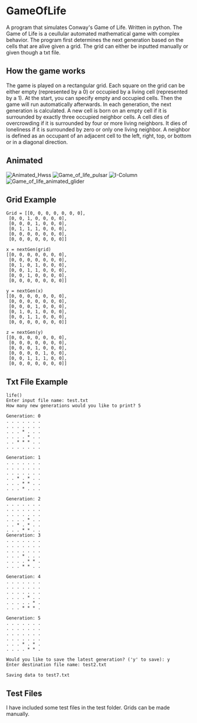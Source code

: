 # GameOfLife
A program that simulates Conway's Game of Life. Written in python.
The Game of Life is a ceullular automated mathematical game with complex behavior.
The program first determines the next generation based on the cells that are alive given a grid. The grid can either be inputted manually or given though a txt file.

**How the game works**
-------------------------
The game is played on a rectangular grid. Each square on the grid can be either empty
(represented by a 0) or occupied by a living cell (represented by a 1). At 
the start, you can specify empty and occupied cells. Then the game will run
automatically afterwards. In each generation, the next generation is calculated. A new cell is 
born on an empty cell if it is surrounded by exactly three occupied neighbor cells. A 
cell dies of overcrowding if it is surrounded by four or more living neighbors. It dies
of loneliness if it is surrounded by zero or only one living neighbor. A neighbor is defined as an occupant 
of an adjacent cell to the left, right, top, or bottom or in a diagonal direction.

**Animated**
----------------------
![Animated_Hwss](https://user-images.githubusercontent.com/100814612/159607577-d8de4a03-be3b-4c67-83fa-d50afcde8d2c.gif)
![Game_of_life_pulsar](https://user-images.githubusercontent.com/100814612/159607584-8bbe169a-e646-4abb-baae-58610507b770.gif)
![I-Column](https://user-images.githubusercontent.com/100814612/159607688-28d14766-9ff2-4335-a1b8-d4bf7ac301e0.gif)
![Game_of_life_animated_glider](https://user-images.githubusercontent.com/100814612/159607803-749185e9-6175-45fa-a584-07763d5d97d0.gif)


**Grid Example**
-------------------------
```
Grid = [[0, 0, 0, 0, 0, 0, 0],
 [0, 0, 1, 0, 0, 0, 0],
 [0, 0, 0, 1, 0, 0, 0],
 [0, 1, 1, 1, 0, 0, 0],
 [0, 0, 0, 0, 0, 0, 0],
 [0, 0, 0, 0, 0, 0, 0]]
 
x = nextGen(grid)
[[0, 0, 0, 0, 0, 0, 0],
 [0, 0, 0, 0, 0, 0, 0], 
 [0, 1, 0, 1, 0, 0, 0],
 [0, 0, 1, 1, 0, 0, 0], 
 [0, 0, 1, 0, 0, 0, 0],
 [0, 0, 0, 0, 0, 0, 0]]
 
y = nextGen(x)
[[0, 0, 0, 0, 0, 0, 0],
 [0, 0, 0, 0, 0, 0, 0], 
 [0, 0, 0, 1, 0, 0, 0],
 [0, 1, 0, 1, 0, 0, 0], 
 [0, 0, 1, 1, 0, 0, 0],
 [0, 0, 0, 0, 0, 0, 0]]
  
z = nextGen(y)
[[0, 0, 0, 0, 0, 0, 0],
 [0, 0, 0, 0, 0, 0, 0], 
 [0, 0, 0, 1, 0, 0, 0],
 [0, 0, 0, 0, 1, 0, 0], 
 [0, 0, 1, 1, 1, 0, 0],
 [0, 0, 0, 0, 0, 0, 0]]

```
**Txt File Example**
-------------------------
```
life()
Enter input file name: test.txt
How many new generations would you like to print? 5

Generation: 0
. . . . . . . 
. . . . . . . 
. . . * . . . 
. . . . * . . 
. . * * * . . 
. . . . . . . 

Generation: 1
. . . . . . . 
. . . . . . . 
. . . . . . . 
. . * . * . . 
. . . * * . . 
. . . * . . . 

Generation: 2
. . . . . . . 
. . . . . . . 
. . . . . . . 
. . . . * . . 
. . * . * . . 
. . . * * . . 
Generation: 3
. . . . . . . 
. . . . . . . 
. . . . . . . 
. . . * . . . 
. . . . * * . 
. . . * * . . 

Generation: 4
. . . . . . . 
. . . . . . . 
. . . . . . . 
. . . . * . . 
. . . . . * . 
. . . * * * . 

Generation: 5
. . . . . . . 
. . . . . . . 
. . . . . . . 
. . . . . . . 
. . . * . * . 
. . . . * * . 

Would you like to save the latest generation? ('y' to save): y
Enter destination file name: test2.txt

Saving data to test7.txt
```

**Test Files**
-------------------------
I have included some test files in the test folder. Grids can be made manually.
